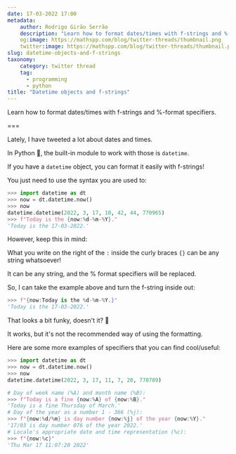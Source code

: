 ```yaml
---
date: 17-03-2022 17:00
metadata:
    author: Rodrigo Girão Serrão
    description: "Learn how to format dates/times with f-strings and %-format specifiers."
    og:image: https://mathspp.com/blog/twitter-threads/thumbnail.png
    twitter:image: https://mathspp.com/blog/twitter-threads/thumbnail.png
slug: datetime-objects-and-f-strings
taxonomy:
    category: twitter thread
    tag:
      - programming
      - python
title: "Datetime objects and f-strings"
---
```


Learn how to format dates/times with f-strings and %-format specifiers.

===

Lately, I have tweeted a lot about dates and times.

In Python 🐍, the built-in module to work with those is `datetime`.

If you have a `datetime` object, you can format it easily with f-strings!

You just need to use the syntax you are used to:

```py
>>> import datetime as dt
>>> now = dt.datetime.now()
>>> now
datetime.datetime(2022, 3, 17, 10, 42, 44, 770965)
>>> f"Today is the {now:%d-%m-%Y}."
'Today is the 17-03-2022.'
```


However, keep this in mind:

What you write on the right of the `:` inside the curly braces `{}` can be any string whatsoever!

It can be any string, and the % format specifiers will be replaced.

So, I can take the example above and turn the f-string inside out:

```py
>>> f"{now:Today is the %d-%m-%Y.}" 
'Today is the 17-03-2022.'
```


That looks a bit funky, doesn't it? 🤪

It works, but it's not the recommended way of using the formatting.

Here are some more examples of specifiers that you can find cool/useful:

```py
>>> import datetime as dt
>>> now = dt.datetime.now()
>>> now
datetime.datetime(2022, 3, 17, 11, 7, 20, 770789)

# Day of week name (%A) and month name (%B):
>>> f"Today is a fine {now:%A} of {now:%B}."
'Today is a fine Thursday of March.'
# Day of the year as a number 1 - 366 (%j):
>>> f"{now:%d/%m} is day number {now:%j} of the year {now:%Y}."
'17/03 is day number 076 of the year 2022.'
# Locale's appropriate date and time representation (%c):
>>> f"{now:%c}"
'Thu Mar 17 11:07:20 2022'
```
